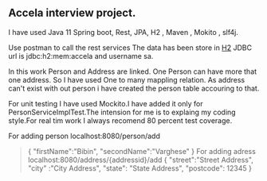  ## Accela interview project.
I have used 
 Java 11
Spring boot,
Rest,
JPA,
H2 , 
Maven , 
Mokito ,
slf4j.

Use postman to call the rest services 
The data has been store in [H2]( http://localhost:8080/h2/login.jsp)
JDBC url is jdbc:h2:mem:accela and username sa.

In this work Person and Address are linked. One Person can have more that one address. So I have used One to many mappling relation. As address can't exist with out person i have created the person table accouring to that.

For unit testing I have used Mockito.I have added it only for PersonServiceImplTest.The intension for me is to explaing my coding style.For real tim work I always recomend 80 percent test coverage.

 For adding person localhost:8080/person/add
 >{
   "firstName":"Bibin",
   "secondName":"Varghese"
}
For adding adress localhost:8080/address/{addressid}/add
>{
     "street":"Street Address",
     "city" :"City Address",
     "state": "State Address",
     "postcode": 12345
}
